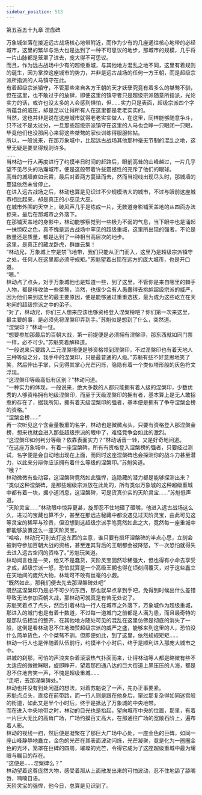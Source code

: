 ```yaml
---
sidebar_position: 513
---
```

 第五百五十九章 涅盘碑


万象城坐落在接近远古战场核心地带附近，而作为少有的几座通往核心地带的必经城市，这里的繁华与浩大也是达到了一种不可思议的地步，那城市的规模，几乎将一片山脉都是笼罩了进去，庞大得不可思议。  
而且，作为远古战场中少有的超级重城，与其他地方混乱之地不同，这里有着规则的诞生，因为掌控这座城市的势力，并非是远古战场的任何一方王朝，而是超级宗派所指派的人马镇守在此。  
有着超级宗派镇守，不管那些来自各方王朝的天才妖孽究竟有着多么的桀骜不驯，但在这里，也不敢过于的放肆，即便这里的镇守者只是超级宗派随意所指派，光论实力的话，或许也没太多的人会感到惧怕，但……实力只是表面，超级宗派四个字所蕴含的威压，却是足以让得所有人在这里都是老老实实的。  
当然，这也并非是说在这座城市就得老老实实做人，在这里，同样能够随意争斗，只不过不是太过分，一旦那些超级宗派镇守在这里的人马也会睁一只眼闭一只眼，毕竟他们也没那闲心来将这些桀骜的家伙训练得服服帖帖。  
所以，一般说来，在那万象城中，比起远古战场其他那种毫无节制的混乱之地，这里无疑是要显得规则许多。  
……  
当林动一行人再度进行了约摸半日时间的赶路后，眼前高耸的山峰越过，一片几乎望不见尽头的浩瀚城市，便是这般带着许些震撼性的充斥了他们的眼球。  
高耸的城墙直如云霄，最后对着两方蔓延而去，然而当视线出现尽头时，那城墙的蔓延依然未曾停止。  
在进入远古战场之后，林动也算是见识过不少规模浩大的城市，不过与眼前这座城市相比起来，却是真正的小巫见大巫。  
在城市外围的天空上，破风声几乎是练成一片，无数道身影铺天盖地的从四面办法掠来，最后在那城市之外落下。  
在那铺天盖地的身影中，林动能够察觉到一些极为不弱的气息，当下眼中也是涌起一抹惊叹之色，真不愧是远古战场中罕见的超级重城，这里所出现的强者，不论是数量还是质量，都是达到了一种相当高层次的地步。  
这里，是真正的藏龙卧虎，群雄云集！  
“林动兄，万象城上空是禁飞地带，我们只能从正门而入，这里乃是超级宗派镇守之处，任何人在这里都必须守规矩。”苏魁望着出现在远方的庞大城市，也是开口道。  
“嗯。”  
林动点了点头，对于万象城他也是知道一些，到了这里，不管你是来自哪里的棘手人物，都是得收敛一些桀骜，当然，也很少会有人愚蠢得去挑衅超级宗派的威严，因为他们来到这里的最主要原因，便是能够通过重重选拔，最为成为这些屹立在天地间的超级宗派之中的弟子。  
“对了，林动兄，你们三人想来应该也够资格登入涅槃榜吧？你们第一次来这里，最主要的事，是必须先将涅槃印弄到手。”苏魁似是想到了什么，突然道。  
“涅槃印？”林动一怔。  
“想要参加那最后的百朝大战，第一前提便是必须拥有涅槃印，那东西就如同门票一样，必不可少。”苏魁笑着解释道。  
“一般说来只要踏入二元涅槃境便是够资格领到涅槃印，不过涅槃印也有着天地人三种等级之分，我手中的涅槃印，只是最普通的人级。”苏魁有些不好意思地笑了笑，然后伸出手掌，只见得其掌心光芒闪烁，隐隐有着一个类似塔形般的灰色符文浮现。  
“这涅槃印等级高低有区别？”林动问道。  
“一种实力的体现，一般说来，绝大多数的人都只能拥有着人级的涅槃印，少数优秀的人够资格拥有地级涅槃印，而至于天级涅槃印的拥有者，基本算上是无人敢招惹的存在了，据我所知，拥有着天级涅槃印的强者，基本便是拥有了争夺涅槃金榜的资格。”  
“涅槃金榜……”  
再一次听见这个含金量极重的名字，林动也是微微点头，只要有资格登入那涅槃金榜，想来也就会进入那些超级宗派的眼中了，难怪竞争会如此的激烈。  
“这涅槃印如何判分等级？依靠表面实力？”林动话音一转，又是好奇地问道。  
“在这座万象城中，有着一座涅槃碑，所有有资格登入涅槃榜的强者，只要经过测试，名字便是会自动地出现在上面，而同时这座涅槃碑也会探测你的战斗力甚至潜力，以此来分辩你应该拥有着什么等级的涅槃印。”苏魁笑道。  
“哦？”  
林动微微有些动容，这涅槃碑竟然如此强悍，连隐藏的潜力都是能够探测出来？  
“类似这种涅槃碑，是那些超级宗派放在此处的，所有类似万象城的这种超级重城中都有着一块，据小道消息，这涅槃碑，可是货真价实的天阶灵宝……”苏魁低声道。  
“天阶灵宝……”林动眼中惊异更甚，旋即忍不住地砸了砸嘴，他进入远古战场这么久，进过的宝藏也算不少，甚至在那远古秘藏中都没遇见过天阶灵宝，由此可见这等灵宝的稀罕与珍贵，但没想到这超级宗派手笔竟然如此之大，竟然每一座重城中都能够放置这么一座天阶灵宝。  
“哈哈，林动兄可别去打这东西的主意，谁只要有损坏涅槃碑的半点心思，立刻会被剥夺参加百朝大战的资格，甚至连其背后的王朝都会被降怒，下一次恐怕就得失去进入远古空间的资格了。”苏魁玩笑道。  
林动闻言也是一笑，他又不是蠢货，天阶灵宝固然珍稀强大，但也得有小命去享受才成，超级宗派一怒，恐怕就算是一个高级王朝也得在顷刻间覆灭，对于这些矗立在天地间的庞然大物，林动可不敢有丝毫的小觑。  
“既然如此，那我们便去先去那涅槃碑处吧”  
既然这涅槃印乃是必不可少的东西，那也就早点拿到手吧，免得到时候出什么差错导致无法参加百朝大战，那林动可就真是有苦无处说了。  
苏魁笑着点了点头，然后引着林动一行人在城市之外落下，万象城作为超级重城，那进入的城门也是有着十数道，不过每一道城门之前都是人满为患，而且最奇特的是那队伍相当的整齐，在其他地方随处可见的混乱在这里仿佛是彻底的消失了一般，这倒是看林动忍不住地暗赞超级宗派的威严之盛，能够来到这里的人，恐怕没什么简单货色，个个桀骜不驯，但即便如此，到了这里，依然规规矩矩……  
林动一行人也是伴随着队伍前行，约摸半个小时后，终于是顺利进入那庞大城市之中。  
进城的刹那，可怕的声浪夹杂着滚滚热气扑面而来，让得林动等人都是略微有些不太适应的微微眯眼，旋即睁开，望着那四通八达的巨大街道上黑压压的人海，都是忍不住地苦笑一声，不愧是超级重城……  
“走吧，去那涅槃碑处。”  
林动也并没有到处闲逛的想法，对着苏魁说了一声，先办正事要紧。  
苏魁点点头，直接在前带路，而一行人则是跟在他身后，窜过那复杂得如同迷宫般的街道，如此又是半个小时后，终于是抵达了万象城的中央地带。  
而在进入中央地带之时，林动的目光也是抬起，望向城市中央的位置，那里，有着一片巨大无比的高耸广场，广场约摸百丈高大，在那通往广场的宽敞石阶上，遍布着人影。  
林动的视线一扫，然后便是凝聚在了那巨大广场中心处，一座金色的巨碑，如同一座山峰静静地矗立，金色的光芒在其表面波动闪烁，光芒凝聚，竟是化为一圈圈金色的光环，笼罩在巨碑的四周，璀璨的光芒，令得它成为了这座超级重城中最为耀眼与瞩目的存在。  
“这便是……涅槃碑么？”  
林动望着这尊庞然大物，感受着那从上面散发出来的可怕波动，忍不住地舔了舔嘴唇，喃喃自语。  
天阶灵宝的强悍，他今日，总算是见识到了。  
  
  
